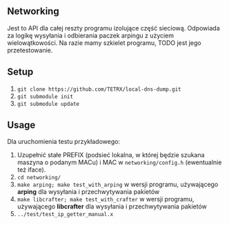 ## Networking
Jest to API dla całej reszty programu izolujące część sieciową. Odpowiada za logikę wysyłania i odbierania paczek arpingu z użyciem wielowątkowości. Na razie mamy szkielet programu, TODO jest jego przetestowanie.
## Setup
1. ```git clone https://github.com/TETRX/local-dns-dump.git```
2. ```git submodule init```
3. ```git submodule update```
## Usage
Dla uruchomienia testu przykładowego:
1. Uzupełnić stałe PREFIX (podsieć lokalna, w której będzie szukana maszyna o podanym MACu) i MAC w ``` networking/config.h ``` (ewentualnie też iface).
2. ```cd networking/```
3. ```make arping; make test_with_arping``` w wersji programu, używającego **arping** dla wysyłania i przechwytywania pakietów
4. ```make libcrafter; make test_with_crafter``` w wersji programu, używającego **libcrafter** dla wysyłania i przechwytywania pakietów
5. ```../test/test_ip_getter_manual.x```
